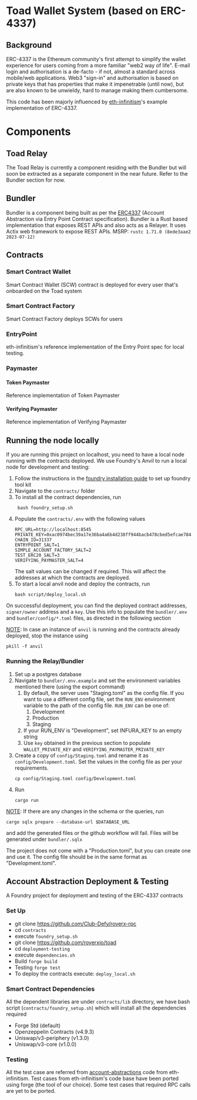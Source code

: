 # Toad Wallet System (based on ERC-4337)

## Background
ERC-4337 is the Ethereum community's first attempt to simplify the wallet experience for users coming from a more familiar "web2 way of life". E-mail login and authorisation is a de-facto - if not, almost a standard across mobile/web applications.  Web3 "sign-in" and authorisation is based on private keys that has properties that make it impenetrable (until now), but are also known to be unwieldy, hard to manage making them cumbersome. 

This code has been majorly influenced by [eth-infinitism](https://github.com/eth-infinitism)'s example implementation of ERC-4337.

# Components
## Toad Relay
 The Toad Relay is currently a component residing with the Bundler but will soon be extracted as a separate component in the near future. 
 Refer to the Bundler section for now.   
## Bundler
Bundler is a component being built as per the [ERC4337](https://eips.ethereum.org/EIPS/eip-4337#rpc-methods-eth-namespace) (Account Abstraction via Entry Point Contract specification). Bundler is a Rust based implementation that exposes REST APIs and also acts as a Relayer.
It uses Actix web framework to expose REST APIs.
MSRP: `rustc 1.71.0 (8ede3aae2 2023-07-12)`
## Contracts
### Smart Contract Wallet
Smart Contract Wallet (SCW) contract is deployed for every user that's onboarded on the Toad system
### Smart Contract Factory 
Smart Contract Factory deploys SCWs for users
### EntryPoint
eth-infinitism's reference implementation of the Entry Point spec for local testing.
### Paymaster
   #### Token Paymaster
   Reference implementation of Token Paymaster
   #### Verifying Paymaster 
   Reference implementation of Verifying Paymaster


## Running the node locally
If you are running this project on localhost, you need to have a local node running with the contracts deployed. We use Foundry's Anvil to run a local node for development and testing:
1. Follow the instructions in the [foundry installation guide](https://book.getfoundry.sh/getting-started/installation) to set up foundry tool kit
2. Navigate to the `contracts/` folder
3. To install all the contract dependencies, run
   ```
    bash foundry_setup.sh
   ```
4. Populate the `contracts/.env` with the following values
    ```
    RPC_URL=http://localhost:8545
   PRIVATE_KEY=0xac0974bec39a17e36ba4a6b4d238ff944bacb478cbed5efcae784d7bf4f2ff80
   CHAIN_ID=31337
   ENTRYPOINT_SALT=1
   SIMPLE_ACCOUNT_FACTORY_SALT=2
   TEST_ERC20_SALT=3
   VERIFYING_PAYMASTER_SALT=4
    ```
   The salt values can be changed if required. This will affect the addresses at which the contracts are deployed.
5. To start a local anvil node and deploy the contracts, run
    ```
    bash script/deploy_local.sh
   ```

On successful deployment, you can find the deployed contract addresses, `signer/owner` address and a `key`. Use this info to populate the `bundler/.env` and `bundler/config/*.toml` files, as directed in the following section

<ins>NOTE</ins>: In case an instance of `anvil` is running and the contracts already deployed, stop the instance using
```
pkill -f anvil
```


### Running the Relay/Bundler
1. Set up a postgres database
2. Navigate to `bundler/.env.example` and set the environment variables mentioned there (using the export command)
   1. By default, the server uses "Staging.toml" as the config file. If you want to use a different config file, set the `RUN_ENV` environment variable to the path of the config file. `RUN_ENV` can be one of:
      1. Development
      2. Production
      3. Staging
   2. If your RUN_ENV is "Development", set INFURA_KEY to an empty string
   3. Use `key` obtained in the previous section to populate `WALLET_PRIVATE_KEY` and `VERIFYING_PAYMASTER_PRIVATE_KEY`
3. Create a copy of `config/Staging.toml` and rename it as `config/Development.toml`. Set the values in the config file as per your requirements.
   ```
   cp config/Staging.toml config/Development.toml
   ```
4. Run
    ```
   cargo run
   ```

<ins>NOTE</ins>: If there are any changes in the schema or the queries, run 
   ```
   cargo sqlx prepare --database-url $DATABASE_URL
   ```
   and add the generated files or the github workflow will fail. Files will be generated under `bundler/.sqlx`

The project does not come with a "Production.toml", but you can create one and use it. The config file should be in the same format as "Development.toml".

## Account Abstraction Deployment & Testing

A Foundry project for deployment and testing of the ERC-4337 contracts

### Set Up
- git clone https://github.com/Club-Defy/roverx-rpc
- cd `contracts`
- execute `foundry_setup.sh`
- git clone https://github.com/roverxio/toad
- cd `deployment-testing`
- execute `dependencies.sh`
- Build `forge build`
- Testing `forge test`
- To deploy the contracts execute: `deploy_local.sh`

### Smart Contract Dependencies
All the dependent libraries are under `contracts/lib` directory, we have bash script (`contracts/foundry_setup.sh`) which will install all the dependencies required
- Forge Std (default)
- Openzeppelin Contracts (v4.9.3)
- Uniswap/v3-periphery (v1.3.0)
- Uniswap/v3-core (v1.0.0)

### Testing
All the test case are referred from [account-abstractions](https://github.com/eth-infinitism/account-abstraction) code from eth-infinitism. Test cases from eth-infinitism's code base have been ported using forge (the tool of our choice). Some test cases that required RPC calls are yet to be ported. 
